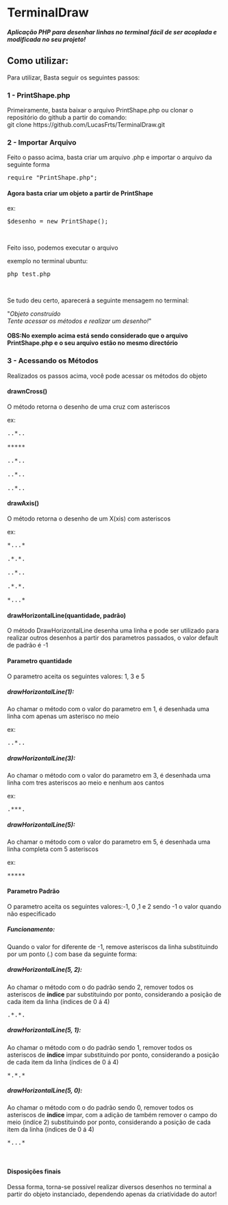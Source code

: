 # TerminalDraw
<h5>Aplicação PHP para desenhar linhas no terminal fácil de ser acoplada e modificada no seu projeto!</h5>

<h2>Como utilizar:</h2>
<p>Para utilizar, Basta seguir os seguintes passos:</p>
<h3>1 - PrintShape.php</h3>
<p>Primeiramente, basta baixar o arquivo PrintShape.php ou clonar o repositório do github a partir do comando: <br/>git clone https://github.com/LucasFrts/TerminalDraw.git </p>
<h3>2 - Importar Arquivo</h3>
<p>Feito o passo acima, basta criar um arquivo .php e importar o arquivo da seguinte forma</p>
<pre>require "PrintShape.php";</pre>
<h4>Agora basta criar um objeto a partir de PrintShape</h4>
<p>ex:</p>
<pre>$desenho = new PrintShape();</pre>
<br/>
<p>Feito isso, podemos executar o arquivo</p>
<p>exemplo no terminal ubuntu:</p>
<pre>php test.php</pre>
<br/>
<p>Se tudo deu certo, aparecerá a seguinte mensagem no terminal:</p>
"<em>Objeto construído<br/>
Tente acessar os métodos e realizar um desenho!</em>"
<br/><br/>
<strong>OBS:No exemplo acima está sendo considerado que o arquivo PrintShape.php e o seu arquivo estão no mesmo directório</strong>
<h3>3 - Acessando os Métodos</h3>
<p>Realizados os passos acima, você pode acessar os métodos do objeto</p>
<h4>drawnCross()</h3>
<p>O método retorna o desenho de uma cruz com asteriscos</p>
<p>ex:</p>
<pre>
..*..<br/>
*****<br/>
..*..<br/>
..*..<br/>
..*..
</pre>
<h4>drawAxis()</h3>
<p>O método retorna o desenho de um X(xis) com asteriscos</p>
<p>ex:</p>
<pre>
*...*<br/>
.*.*.<br/>
..*..<br/>
.*.*.<br/>
*...*
</pre>
<h4>drawHorizontalLine(quantidade, padrão)</h3>
<p>O método DrawHorizontalLine desenha uma linha e pode ser utilizado para realizar outros desenhos a partir dos parametros passados, o valor default de padrão é -1</p>
<h4>Parametro quantidade</h4>
<p>O parametro aceita os seguintes valores: 1, 3 e 5</p>
<h5>drawHorizontalLine(1):</h5>
<p>Ao chamar o método com o valor do parametro em 1, é desenhada uma linha com apenas um asterisco no meio</p>
<p>ex:</p>
<pre>
..*..
</pre>
<h5>drawHorizontalLine(3):</h5>
<p>Ao chamar o método com o valor do parametro em 3, é desenhada uma linha com tres asteriscos ao meio e nenhum aos cantos</p>
<p>ex:</p>
<pre>
.***.
</pre>
<h5>drawHorizontalLine(5):</h5>
<p>Ao chamar o método com o valor do parametro em 5, é desenhada uma linha completa com 5 asteriscos</p>
<p>ex:</p>
<pre>
*****
</pre>
<h4>Parametro Padrão</h4>
<p>O parametro aceita os seguintes valores:-1, 0 ,1 e 2 sendo -1 o valor quando não especificado</p>
<h5>Funcionamento:</h5>
<p>Quando o valor for diferente de -1, remove asteriscos da linha substituindo por um ponto (.) com base da seguinte forma:</p>
<h5>drawHorizontalLine(5, 2):</h5>
<p>Ao chamar o método com o do padrão sendo 2, remover todos os asteriscos de <b>índice</b> par substituindo por ponto, considerando a posição de cada item da linha (índices de 0 á 4)</p>
<pre>
.*.*.
</pre>
<h5>drawHorizontalLine(5, 1):</h5>
<p>Ao chamar o método com o do padrão sendo 1, remover todos os asteriscos de <b>índice</b> impar substituindo por ponto, considerando a posição de cada item da linha (índices de 0 á 4)</p>
<pre>
*.*.*
</pre>
<h5>drawHorizontalLine(5, 0):</h5>
<p>Ao chamar o método com o do padrão sendo 0, remover todos os asteriscos de <b>índice</b> impar, com a adição de também remover o campo do meio (indíce 2) substituindo por ponto, considerando a posição de cada item da linha (índices de 0 á 4)</p>
<pre>
*...*
</pre>
<br/>
<h4>Disposições finais</h4>
<p>Dessa forma, torna-se possivel realizar diversos desenhos no terminal a partir do objeto instanciado, dependendo apenas da criatívidade do autor!</p>
